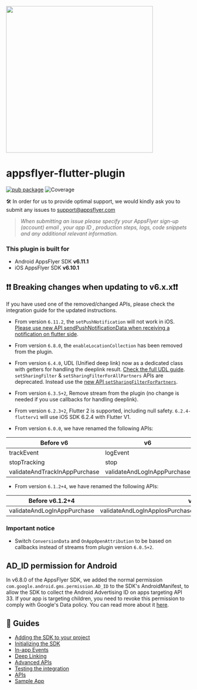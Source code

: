 <img src="https://massets.appsflyer.com/wp-content/uploads/2018/06/20092440/static-ziv_1TP.png"  width="400" > 

# appsflyer-flutter-plugin 

[![pub package](https://img.shields.io/pub/v/appsflyer_sdk.svg)](https://pub.dartlang.org/packages/appsflyer_sdk) 
![Coverage](https://raw.githubusercontent.com/AppsFlyerSDK/appsflyer-flutter-plugin/master/coverage_badge.svg)

🛠 In order for us to provide optimal support, we would kindly ask you to submit any issues to support@appsflyer.com

> *When submitting an issue please specify your AppsFlyer sign-up (account) email , your app ID , production steps, logs, code snippets and any additional relevant information.*


### <a id="plugin-build-for"> This plugin is built for

- Android AppsFlyer SDK **v6.11.1**
- iOS AppsFlyer SDK **v6.10.1**

## <a id="breaking-changes"> 	❗❗ Breaking changes when updating to v6.x.x❗❗

If you have used one of the removed/changed APIs, please check the integration guide for the updated instructions.

- From version `6.11.2`, the `setPushNotification` will not work in iOS. [Please use new API sendPushNotificationData when receiving a notification on flutter side](/doc/API.md#sendPushNotificationData). 

- From version `6.8.0`, the `enableLocationCollection` has been removed from the plugin.

- From version `6.4.0`, UDL (Unified deep link) now as a dedicated class with getters for handling the deeplink result. 
[Check the full UDL guide](https://github.com/AppsFlyerSDK/appsflyer-flutter-plugin/blob/master/doc/Guides.md#-3-unified-deep-linking).
`setSharingFilter` & `setSharingFilterForAllPartners` APIs are deprecated. 
Instead use the [new API `setSharingFilterForPartners`](https://github.com/AppsFlyerSDK/appsflyer-flutter-plugin/blob/RD-69098/update6.4.0%26more/doc/API.md#setSharingFilterForPartners).

- From version `6.3.5+2`, Remove stream from the plugin (no change is needed if you use callbacks for handling deeplink).

- From version `6.2.3+2`, Flutter 2 is supported, including null safety.
`6.2.4-flutterv1` will use iOS SDK 6.2.4 with Flutter V1.

- From version `6.0.0`, we have renamed the following APIs:

|Before v6                      | v6                          |
|-------------------------------|-----------------------------|
| trackEvent                    | logEvent                    |
| stopTracking                  | stop                        |
| validateAndTrackInAppPurchase | validateAndLogInAppPurchase |

- From version `6.1.2+4`, we have renamed the following APIs:

|Before v6.1.2+4                | v6.1.2+4                    |
|-------------------------------|-----------------------------|
| validateAndLogInAppPurchase | validateAndLogInAppIosPurchase/validateAndLogInAppAndroidPurchase |

### Important notice
- Switch `ConversionData` and `OnAppOpenAttribution` to be based on callbacks instead of streams from plugin version `6.0.5+2`.

## AD_ID permission for Android
In v6.8.0 of the AppsFlyer SDK, we added the normal permission `com.google.android.gms.permission.AD_ID` to the SDK's AndroidManifest, 
to allow the SDK to collect the Android Advertising ID on apps targeting API 33.
If your app is targeting children, you need to revoke this permission to comply with Google's Data policy.
You can read more about it [here](https://dev.appsflyer.com/hc/docs/install-android-sdk#the-ad_id-permission).

##  📖 Guides
- [Adding the SDK to your project](/doc/Installation.md)
- [Initializing the SDK](/doc/BasicIntegration.md)
- [In-app Events](/doc/InAppEvents.md)
- [Deep Linking](/doc/DeepLink.md)
- [Advanced APIs](/doc/AdvancedAPI.md)
- [Testing the integration](/doc/Testing.md)
- [APIs](/doc/API.md)
- [Sample App](/example)
